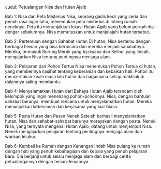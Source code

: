 Judul: Petualangan Nisa dan Hutan Ajaib

Bab 1: Nisa dan Peta Misterius
Nisa, seorang gadis kecil yang ceria dan penuh rasa ingin tahu, menemukan peta misterius di loteng rumah neneknya. Peta itu menunjukkan lokasi Hutan Ajaib yang belum pernah dia dengar sebelumnya. Nisa memutuskan untuk menjelajahi hutan tersebut.

Bab 2: Pertemuan dengan Sahabat Hutan
Di hutan, Nisa bertemu dengan berbagai hewan yang bisa berbicara dan mereka menjadi sahabatnya. Mereka, termasuk Burung Merak yang bijaksana dan Kelinci yang lincah, mengajarkan Nisa tentang pentingnya menjaga alam.

Bab 3: Pelajaran dari Pohon Tertua
Nisa menemukan Pohon Tertua di hutan, yang memberinya nasihat tentang keberanian dan kebaikan hati. Pohon itu menceritakan kisah masa lalu hutan dan bagaimana setiap makhluk di dalamnya saling membantu.

Bab 4: Menyelamatkan Hutan dari Bahaya
Hutan Ajaib terancam oleh kelompok yang ingin menebang pohon-pohonnya. Nisa, dengan bantuan sahabat barunya, membuat rencana untuk menyelamatkan hutan. Mereka menunjukkan keberanian dan kerjasama yang luar biasa.

Bab 5: Pesta Hutan dan Pesan Nenek
Setelah berhasil menyelamatkan hutan, Nisa dan sahabat-sahabat barunya merayakan dengan pesta. Nenek Nisa, yang ternyata mengenal Hutan Ajaib, datang untuk menjemput Nisa. Nenek mengajarkan pelajaran tentang pentingnya menjaga alam dan warisan leluhur.

Bab 6: Kembali ke Rumah dengan Kenangan Indah
Nisa pulang ke rumah dengan hati yang penuh kebahagiaan dan kepala yang penuh pelajaran baru. Dia berjanji untuk selalu menjaga alam dan berbagi cerita petualangannya dengan teman-temannya.
